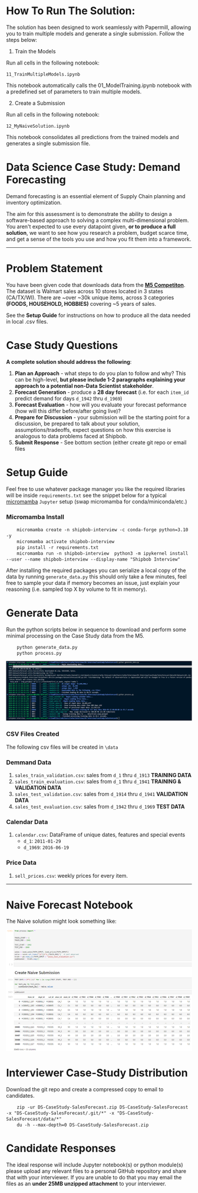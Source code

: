 # How To Run The Solution: 

The solution has been designed to work seamlessly with Papermill, allowing you to train multiple models and generate a single submission. 
Follow the steps below:


1. Train the Models

Run all cells in the following notebook:

    11_TrainMultipleModels.ipynb

This notebook automatically calls the 01_ModelTraining.ipynb notebook with a predefined set of parameters to train multiple models.


2. Create a Submission

Run all cells in the following notebook:

    12_MyNaiveSolution.ipynb

This notebook consolidates all predictions from the trained models and generates a single submission file.



# Data Science Case Study: Demand Forecasting
Demand forecasting is an essential element of Supply Chain planning and inventory optimization.

The aim for this assessment is to demonstrate the ability to design a software-based approach to solving a complex multi-dimensional problem. You aren't expected to use every datapoint given, **or to produce a full solution**, we want to see how you research a problem, budget scarce time, and get a sense of the tools you use and how you fit them into a framework.

___

# Problem Statement
You have been given code that downloads data from the [**M5 Competiton**](https://www.unic.ac.cy/iff/research/forecasting/m-competitions/m5/). The dataset is Walmart sales across 10 stores located in 3 states (CA/TX/WI).
There are ~over ~30k unique items, across 3 categories **(FOODS, HOUSEHOLD, HOBBIES)** covering ~5 years of sales. 

See the **Setup Guide** for instructions on how to produce all the data needed in local .csv files.

# Case Study Questions
**A complete solution should address the following**:

1. **Plan an Approach** - what steps to do you plan to follow and why? This can be high-level, **but please include 1-2 paragraphs explaining your approach to a potential non-Data Scientist stakeholder**.
1. **Forecast Generation** - produce a **28 day forecast** (i.e. for each `item_id` predict demand for days `d_1942` thru `d_1969`)
1. **Forecast Evaluation** - how will you evaluate your forecast peformance (how will this differ before/after going live)?
1. **Prepare for Discussion** - your submission will be the starting point for a discussion, be prepared to talk about your solution, assumptions/tradeoffs, expect questions on how this exercise is analogous to data problems faced at Shipbob.
1. **Submit Response** - See bottom section (either create git repo or email files 

# Setup Guide
Feel free to use whatever package manager you like the required libraries will be inside `requirements.txt` see the snippet below for a typical [micromamba](https://mamba.readthedocs.io/en/latest/installation/micromamba-installation.html) `Jupyter` setup (swap micromamba for conda/miniconda/etc.)

### Micromamba Install
```
    micromamba create -n shipbob-interview -c conda-forge python=3.10 -y
    micromamba activate shipbob-interview
    pip install -r requirements.txt
    micromamba run -n shipbob-interview  python3 -m ipykernel install --user --name shipbob-interview --display-name "Shipbob Interview"
```

After installing the required packages you can serialize a local copy of the data by running `generate_data.py` this should only take a few minutes, feel free to sample your data if memory becomes an issue, just explain your reasoning (i.e. sampled top X by volume to fit in memory).

# Generate Data
Run the python scripts below in sequence to download and perform some minimal processing on the Case Study data from the M5.
```
    python generate_data.py
    python process.py
```
![Generate Data](images/generate-data.png)

### CSV Files Created

The following csv files will be created in `\data`
### Demmand Data
 1. `sales_train_validation.csv`: sales from `d_1` thru `d_1913` **TRAINING DATA**
 1. `sales_train_evaluation.csv`: sales from `d_1` thru `d_1941` **TRAINING & VALIDATION DATA**
 1. `sales_test_validation.csv`: sales from `d_1914` thru `d_1941` **VALIDATION DATA**
 1. `sales_test_evaluation.csv`: sales from  `d_1942` thru `d_1969` **TEST DATA**

### Calendar Data
 1. `calendar.csv`: DataFrame of unique dates, features and special events
    - `d_1`: `2011-01-29`
    - `d_1969`: `2016-06-19`

### Price Data
 1. `sell_prices.csv`: weekly prices for every item.

___

# Naive Forecast Notebook
The Naive solution might look something like:

![Naive Forecast Notebook](images/example-naive-submission.png)


# Interviewer Case-Study Distribution
Download the git repo and create a compressed copy to email to candidates.

```
    zip -ur DS-CaseStudy-SalesForecast.zip DS-CaseStudy-SalesForecast -x "DS-CaseStudy-SalesForecast/.git/*" -x "DS-CaseStudy-SalesForecast/data/*"
    du -h --max-depth=0 DS-CaseStudy-SalesForecast.zip
```


# Candidate Responses
The ideal response will include Jupyter notebook(s) or python module(s) please upload any relevant files to a personal GitHub repository and share that with your interviewer. If you are unable to do that you may email the files as an **under 25MB unzipped attachment** to your interviewer.
